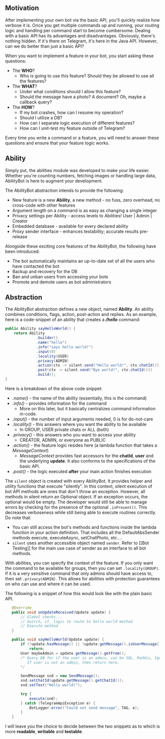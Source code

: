 Motivation
----------
After implementing your own bot via the basic API, you'll quickly realize how verbose it is. Once you get multiple commands up and running, your routing logic and handling per command start to become cumbersome.
Dealing with a basic API has its advantages and disadvantages. Obviously, there's nothing hidden. If it's there on Telegram, it's here in the Java API. However, can we do better than just a basic API?

When you want to implement a feature in your bot, you start asking these questions:

* The **WHO**?
    * Who is going to use this feature? Should they be allowed to use all the features?
* The **WHAT**?
    * Under what conditions should I allow this feature?
    * Should the message have a photo? A document? Oh, maybe a callback query?
* The **HOW**?
    * If my bot crashes, how can I resume my operation?
    * Should I utilize a DB?
    * How can I separate logic execution of different features?
    * How can I unit-test my feature outside of Telegram?

Every time you write a command or a feature, you will need to answer these questions and ensure that your feature logic works.

Ability
----------------------
Simply put, the abilities module was developed to make your life easier. Whether you're counting numbers, fetching images or handling large data, AbilityBot is here to augment your development.

The AbilityBot abstraction intends to provide the following:
* New feature is a new **Ability**, a new method - no fuss, zero overhead, no cross-code with other features
* Argument length on a command is as easy as changing a single integer
* Privacy settings per Ability - access levels to Abilities! User | Admin | Creator
* Embedded database - available for every declared ability
* Proxy sender interface - enhances testability; accurate results pre-release

Alongside these exciting core features of the AbilityBot, the following have been introduced:
* The bot automatically maintains an up-to-date set of all the users who have contacted the bot
* Backup and recovery for the DB
* Ban and unban users from accessing your bots
* Promote and demote users as bot administrators

Abstraction
--------------

The AbilityBot abstraction defines a new object, named **Ability**. An ability combines conditions, flags, action, post-action and replies.
As an example, here is a code-snippet of an ability that creates a ***/hello*** command:

```java
public Ability sayHelloWorld() {
    return Ability
              .builder()
              .name("hello")
              .info("says hello world!")
              .input(0)
              .locality(USER)
              .privacy(ADMIN)
              .action(ctx -> silent.send("Hello world!", ctx.chatId()))
              .post(ctx -> silent.send("Bye world!", ctx.chatId()))
              .build();
}
```
Here is a breakdown of the above code snippet:
* *.name()* - the name of the ability (essentially, this is the command)
* *.info()* - provides information for the command
    * More on this later, but it basically centralizes command information in-code.
* *.input()* - the number of input arguments needed, 0 is for do-not-care
* *.locality()* - this answers where you want the ability to be available
    * In GROUP, USER private chats or ALL (both)
* *.privacy()* - this answers who you want to access your ability
    * CREATOR, ADMIN, or everyone as PUBLIC
* *.action()* - the feature logic resides here (a lambda function that takes a *MessageContext*)
    * *MessageContext* provides fast accessors for the **chatId**, **user** and the underlying **update**. It also conforms to the specifications of the basic API.
* *.post()* - the logic executed **after** your main action finishes execution

The `silent` object is created with every AbilityBot. It provides helper and utility functions that execute "silently". In this context, silent execution of bot API methods are ones that don't throw an exception. However, all methods in silent return an Optional object. If an exception occurs, the optional would be empty. The developer would still be able to 
manage errors by checking for the presence of the optional `.isPresent()`. This decreases verboseness while still being able to execute routines correctly.
Do note that:
* You can still access the bot's methods and functions inside the lambda function in your action definition. That includes all the DefaultAbsSender methods execute, executeAsync, setChatPhoto, etc....
* `silent` uses another accessible object named `sender`. Refer to [[Bot Testing]] for the main use case of sender as an interface to all bot methods.

With abilities, you can specify the context of the feature. If you only want the command to be available for groups, then you can set `.locality(GROUP)`. If it is a very sensitive command that only admins should have access to, then set `.privacy(ADMIN)`.
This allows for abilities with protection guarantees on who can use and where it can be used.

The following is a snippet of how this would look like with the plain basic API. 
```java
   @Override
   public void onUpdateReceived(Update update) {
       // Global checks...
       // Switch, if, logic to route to hello world method
       // Execute method
   }

   public void sayHelloWorld(Update update) {
       if (!update.hasMessage() || !update.getMessage().isUserMessage() || !update.getMessage().hasText() || update.getMessage.getText().isEmpty())
           return;
       User maybeAdmin = update.getMessage().getFrom();
       /* Query DB for if the user is an admin, can be SQL, Reddis, Ignite, etc...
          If user is not an admin, then return here.
       */

       SendMessage snd = new SendMessage();
       snd.setChatId(update.getMessage().getChatId());
       snd.setText("Hello world!");

       try {
           execute(snd);
       } catch (TelegramApiException e) {
           BotLogger.error("Could not send message", TAG, e);
       }
   }
```

I will leave you the choice to decide between the two snippets as to which is more **readable**, **writable** and **testable**.